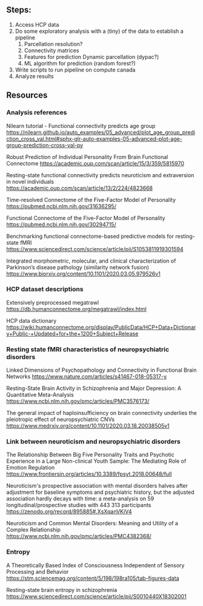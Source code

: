 ## Steps:
1. Access HCP data
2. Do some exploratory analysis with a (tiny) of the data to establish a pipeline
    1. Parcellation resolution?
    2. Connectivity matrices
    3. Features for prediction Dynamic parcellation (dypac?)
    4. ML algorithm for prediction (random forest?)
3. Write scripts to run pipeline on compute canada
4. Analyze results

## Resources

### Analysis references
Nilearn tutorial - Functional connectivity predicts age group
https://nilearn.github.io/auto_examples/05_advanced/plot_age_group_prediction_cross_val.html#sphx-glr-auto-examples-05-advanced-plot-age-group-prediction-cross-val-py

Robust Prediction of Individual Personality From Brain Functional Connectome
https://academic.oup.com/scan/article/15/3/359/5815970
<!-- Uses HCP, actually maybe exactly the same -->

Resting-state functional connectivity predicts neuroticism and extraversion in novel individuals
https://academic.oup.com/scan/article/13/2/224/4823668

Time-resolved Connectome of the Five-Factor Model of Personality
https://pubmed.ncbi.nlm.nih.gov/31636295/

Functional Connectome of the Five-Factor Model of Personality
https://pubmed.ncbi.nlm.nih.gov/30294715/

Benchmarking functional connectome-based predictive models for resting-state fMRI
https://www.sciencedirect.com/science/article/pii/S1053811919301594

Integrated morphometric, molecular, and clinical characterization of Parkinson’s disease pathology (similarity network fusion)
https://www.biorxiv.org/content/10.1101/2020.03.05.979526v1

### HCP dataset descriptions
Extensively preprocessed megatrawl
https://db.humanconnectome.org/megatrawl/index.html

HCP data dictionary
https://wiki.humanconnectome.org/display/PublicData/HCP+Data+Dictionary+Public-+Updated+for+the+1200+Subject+Release

### Resting state fMRI characteristics of neuropsychiatric disorders
Linked Dimensions of Psychopathology and Connectivity in Functional Brain Networks
https://www.nature.com/articles/s41467-018-05317-y

Resting-State Brain Activity in Schizophrenia and Major Depression: A Quantitative Meta-Analysis 
https://www.ncbi.nlm.nih.gov/pmc/articles/PMC3576173/

The general impact of haploinsufficiency on brain connectivity underlies the pleiotropic effect of neuropsychiatric CNVs
https://www.medrxiv.org/content/10.1101/2020.03.18.20038505v1

### Link between neuroticism and neuropsychiatric disorders
The Relationship Between Big Five Personality Traits and Psychotic Experience in a Large Non-clinical Youth Sample: The Mediating Role of Emotion Regulation
https://www.frontiersin.org/articles/10.3389/fpsyt.2018.00648/full

Neuroticism's prospective association with mental disorders halves after adjustment for baseline symptoms and psychiatric history, but the adjusted association hardly decays with time: a meta-analysis on 59 longitudinal/prospective studies with 443 313 participants
https://zenodo.org/record/895885#.XsXqanVKiV4

Neuroticism and Common Mental Disorders: Meaning and Utility of a Complex Relationship
https://www.ncbi.nlm.nih.gov/pmc/articles/PMC4382368/

### Entropy
A Theoretically Based Index of Consciousness Independent of Sensory Processing and Behavior
https://stm.sciencemag.org/content/5/198/198ra105/tab-figures-data

Resting-state brain entropy in schizophrenia
https://www.sciencedirect.com/science/article/pii/S0010440X18302001

